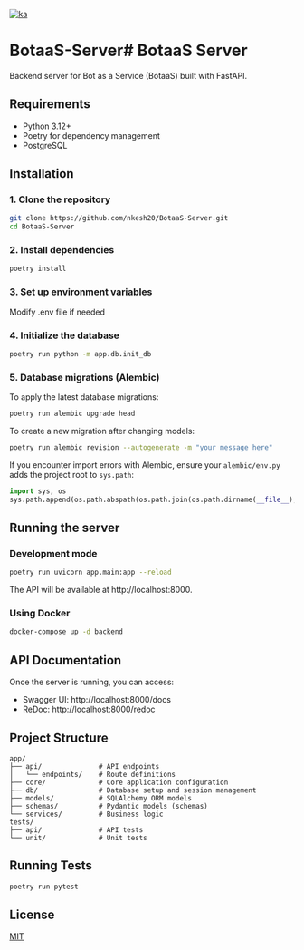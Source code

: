 [![ka](https://img.shields.io/badge/lang-ka-red.svg)](https://github.com/nkesh20/BotaaS-Server/blob/readme/README.ka.md)

# BotaaS-Server# BotaaS Server

Backend server for Bot as a Service (BotaaS) built with FastAPI.

## Requirements

- Python 3.12+
- Poetry for dependency management
- PostgreSQL 

## Installation

### 1. Clone the repository

```bash
git clone https://github.com/nkesh20/BotaaS-Server.git
cd BotaaS-Server
```

### 2. Install dependencies

```bash
poetry install
```

### 3. Set up environment variables

Modify .env file if needed

### 4. Initialize the database

```bash
poetry run python -m app.db.init_db
```

### 5. Database migrations (Alembic)

To apply the latest database migrations:

```bash
poetry run alembic upgrade head
```

To create a new migration after changing models:

```bash
poetry run alembic revision --autogenerate -m "your message here"
```

If you encounter import errors with Alembic, ensure your `alembic/env.py` adds the project root to `sys.path`:

```python
import sys, os
sys.path.append(os.path.abspath(os.path.join(os.path.dirname(__file__), '..')))
```

## Running the server

### Development mode

```bash
poetry run uvicorn app.main:app --reload
```

The API will be available at http://localhost:8000.

### Using Docker

```bash
docker-compose up -d backend
```

## API Documentation

Once the server is running, you can access:

- Swagger UI: http://localhost:8000/docs
- ReDoc: http://localhost:8000/redoc

## Project Structure

```
app/
├── api/              # API endpoints
│   └── endpoints/    # Route definitions
├── core/             # Core application configuration
├── db/               # Database setup and session management
├── models/           # SQLAlchemy ORM models
├── schemas/          # Pydantic models (schemas)
└── services/         # Business logic
tests/
├── api/              # API tests
└── unit/             # Unit tests
```

## Running Tests

```bash
poetry run pytest
```

## License

[MIT](LICENSE)